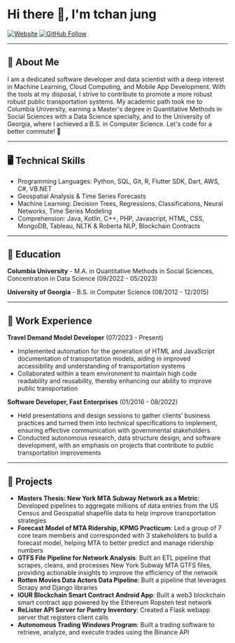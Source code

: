 # Hi there 👋, I'm tchan jung

[![Website](https://img.shields.io/website?label=musingcj.com&style=for-the-badge&url=https%3A%2F%2Fmusingcj.com)](https://musingcj.com)
[![GitHub Follow](https://img.shields.io/github/followers/ctjong27?label=Follow&style=social)](https://github.com/ctjong27)

---

## 📝 About Me

I am a dedicated software developer and data scientist with a deep interest in Machine Learning, Cloud Computing, and Mobile App Development. With the tools at my disposal, I strive to contribute to promote a more robust robust public transportation systems. My academic path took me to Columbia University, earning a Master's degree in Quantitative Methods in Social Sciences with a Data Science specialty, and to the University of Georgia, where I achieved a B.S. in Computer Science. Let's code for a better commute! 🚆

---

## 🖥️ Technical Skills

- Programming Languages: Python, SQL, Git, R, Flutter SDK, Dart, AWS, C#, VB.NET
- Geospatial Analysis & Time Series Forecasts
- Machine Learning: Decision Trees, Regressions, Classifications, Neural Networks, Time Series Modeling
- Comprehension: Java, Kotlin, C++, PHP, Javascript, HTML, CSS, MongoDB, Tableau, NLTK & Roberta NLP, Blockchain Contracts

---

## 🏫 Education

**Columbia University** - M.A. in Quantitative Methods in Social Sciences, Concentration in Data Science (09/2022 - 05/2023)

**University of Georgia** - B.S. in Computer Science (08/2012 - 12/2015)

---

## 💼 Work Experience

**Travel Demand Model Developer** (07/2023 - Present) 
- Implemented automation for the generation of HTML and JavaScript documentation of transportation models, aiding in improved accessibility and understanding of transportation systems
- Collaborated within a team environment to maintain high code readability and reusability, thereby enhancing our ability to improve public transportation

**Software Developer, Fast Enterprises** (01/2016 - 08/2022)
- Held presentations and design sessions to gather clients’ business practices and turned them into technical specifications to implement, ensuring effective communication with governmental stakeholders
- Conducted autonomous research, data structure design, and software development, with an emphasis on projects that contribute to public transportation improvements

---

## 🧠 Projects

- **Masters Thesis: New York MTA Subway Network as a Metric**: Developed pipelines to aggregate millions of data entries from the US Census and Geospatial shapefile data to help improve transportation strategies
- **Forecast Model of MTA Ridership, KPMG Practicum**: Led a group of 7 core team members and corresponded with 3 stakeholders to build a forecast model, helping MTA to better predict and manage ridership numbers
- **GTFS File Pipeline for Network Analysis**: Built an ETL pipeline that scrapes, cleans, and processes New York Subway MTA GTFS files, providing actionable insights to improve the efficiency of the network
- **Rotten Movies Data Actors Data Pipeline**: Built a pipeline that leverages Scrapy and Django libraries
- **IOUR Blockchain Smart Contract Android App**: Built a web3 blockchain smart contract app powered by the Ethereum Ropsten test network
- **ReLister API Server for Pantry Inventory**: Created a Flask webapp server that registers client calls
- **Autonomous Trading Windows Program**: Built a trading software to retrieve, analyze, and execute trades using the Binance API

